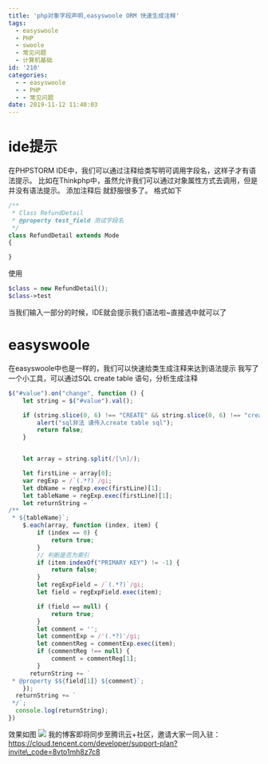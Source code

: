 ```yaml
---
title: 'php对象字段声明,easyswoole ORM 快速生成注释'
tags:
  - easyswoole
  - PHP
  - swoole
  - 常见问题
  - 计算机基础
id: '210'
categories:
  - - easyswoole
  - - PHP
  - - 常见问题
date: 2019-11-12 11:40:03
---
```


# ide提示

在PHPSTORM IDE中，我们可以通过注释给类写明可调用字段名，这样子才有语法提示。 比如在Thinkphp中，虽然允许我们可以通过对象属性方式去调用，但是并没有语法提示。 添加注释后 就舒服很多了。 格式如下

```php
/**
 * Class RefundDetail
 * @property test_field 测试字段名
 */
class RefundDetail extends Mode
{

}
```

使用

```php
$class = new RefundDetail();
$class->test
```

当我们输入一部分的时候，IDE就会提示我们语法啦~直接选中就可以了

# easyswoole

在easyswoole中也是一样的，我们可以快速给类生成注释来达到语法提示 我写了一个小工具，可以通过SQL create table 语句，分析生成注释

```javascript
$("#value").on("change", function () {
    let string = $("#value").val();

    if (string.slice(0, 6) !== "CREATE" && string.slice(0, 6) !== "create") {
        alert("sql非法 请传入create table sql");
        return false;
    }


    let array = string.split(/[\n]/);

    let firstLine = array[0];
    var regExp = /`(.*?)`/gi;
    let dbName = regExp.exec(firstLine)[1];
    let tableName = regExp.exec(firstLine)[1];
    let returnString = `
/**
 * ${tableName}`;
    $.each(array, function (index, item) {
        if (index == 0) {
            return true;
        }
        // 判断是否为索引
        if (item.indexOf("PRIMARY KEY") != -1) {
            return false;
        }
        let regExpField = /`(.*?)`/gi;
        let field = regExpField.exec(item);

        if (field == null) {
            return true;
        }
        let comment = '';
        let commentExp = /'(.*?)'/gi;
        let commentReg = commentExp.exec(item);
        if (commentReg !== null) {
            comment = commentReg[1];
        }
      returnString += `
 * @property $${field[1]} ${comment}`;
    });
  returnString += `
 */`;
  console.log(returnString);
})
```

效果如图 ![](https://www.siammm.cn/wp-content/uploads/2019/11/de0746d4eb7762f74c72dc934fa7d01f.png) 我的博客即将同步至腾讯云+社区，邀请大家一同入驻：https://cloud.tencent.com/developer/support-plan?invite\_code=8vto1mh8z7c8